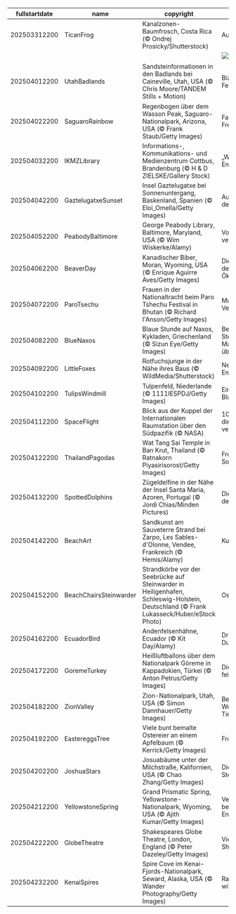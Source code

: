 |fullstartdate|name|copyright|title|image|
|--|--|--|--|--|
202503312200|TicanFrog|Kanalzonen-Baumfrosch, Costa Rica (© Ondrej Prosicky/Shutterstock)|Auf dem Sprung|![](/de-DE/2025/04/202503312200TicanFrog.jpg)|
||||![](/de-DE/2025/04/.jpg)|
202504012200|UtahBadlands|Sandsteinformationen in den Badlands bei Caineville, Utah, USA (© Chris Moore/TANDEM Stills + Motion)|Bizarre Felsformationen|![](/de-DE/2025/04/202504012200UtahBadlands.jpg)|
202504022200|SaguaroRainbow|Regenbogen über dem Wasson Peak, Saguaro-Nationalpark, Arizona, USA (© Frank Staub/Getty Images)|Farben der Freude|![](/de-DE/2025/04/202504022200SaguaroRainbow.jpg)|
202504032200|IKMZLibrary|Informations-, Kommunikations- und Medienzentrum Cottbus, Brandenburg (© H & D ZIELSKE/Gallery Stock)|„Wissen. Teilen. Entdecken.“|![](/de-DE/2025/04/202504032200IKMZLibrary.jpg)|
202504042200|GaztelugatxeSunset|Insel Gaztelugatxe bei Sonnenuntergang, Baskenland, Spanien (© Eloi_Omella/Getty Images)|Auf den Spuren der Einsiedler|![](/de-DE/2025/04/202504042200GaztelugatxeSunset.jpg)|
202504052200|PeabodyBaltimore|George Peabody Library, Baltimore, Maryland, USA (© Wim Wiskerke/Alamy)|Vom Buche verweht|![](/de-DE/2025/04/202504052200PeabodyBaltimore.jpg)|
202504062200|BeaverDay|Kanadischer Biber, Moran, Wyoming, USA (© Enrique Aguirre Aves/Getty Images)|Die Ingenieure des Ökosystems|![](/de-DE/2025/04/202504062200BeaverDay.jpg)|
202504072200|ParoTsechu|Frauen in der Nationaltracht beim Paro Tshechu Festival in Bhutan (© Richard I'Anson/Getty Images)|Muster aus der Vergangenheit|![](/de-DE/2025/04/202504072200ParoTsechu.jpg)|
202504082200|BlueNaxos|Blaue Stunde auf Naxos, Kykladen, Griechenland (© Sizun Eye/Getty Images)|Bevor die Sterne die Macht übernehmen|![](/de-DE/2025/04/202504082200BlueNaxos.jpg)|
202504092200|LittleFoxes|Rotfuchsjunge in der Nähe ihres Baus (© WildMedia/Shutterstock)|Neugierige Entdecker|![](/de-DE/2025/04/202504092200LittleFoxes.jpg)|
202504102200|TulipsWindmill|Tulpenfeld, Niederlande (© 1111IESPDJ/Getty Images)|Ein leuchtendes Blumenmeer|![](/de-DE/2025/04/202504102200TulipsWindmill.jpg)|
202504112200|SpaceFlight|Blick aus der Kuppel der Internationalen Raumstation über den Südpazifik (© NASA)|108 Minuten, die die Welt veränderten|![](/de-DE/2025/04/202504112200SpaceFlight.jpg)|
202504122200|ThailandPagodas|Wat Tang Sai Temple in Ban Krut, Thailand (© Ratnakorn Piyasirisorost/Getty Images)|Frohes Neues Songkran!|![](/de-DE/2025/04/202504122200ThailandPagodas.jpg)|
202504132200|SpottedDolphins|Zügeldelfine in der Nähe der Insel Santa Maria, Azoren, Portugal (© Jordi Chias/Minden Pictures)|Die Akrobaten des Ozeans|![](/de-DE/2025/04/202504132200SpottedDolphins.jpg)|
202504142200|BeachArt|Sandkunst am Sauveterre Strand bei Zarpo, Les Sables-d'Olonne, Vendee, Frankreich (© Hemis/Alamy)|Kunst erleben|![](/de-DE/2025/04/202504142200BeachArt.jpg)|
202504152200|BeachChairsSteinwarder|Strandkörbe vor der Seebrücke auf Steinwarder in Heiligenhafen, Schleswig-Holstein, Deutschland (© Frank Lukasseck/Huber/eStock Photo)|Ostseezauber|![](/de-DE/2025/04/202504152200BeachChairsSteinwarder.jpg)|
202504162200|EcuadorBird|Andenfelsenhähne, Ecuador (© Kit Day/Alamy)|Dramatisches Duo|![](/de-DE/2025/04/202504162200EcuadorBird.jpg)|
202504172200|GoremeTurkey|Heißluftballons über dem Nationalpark Göreme in Kappadokien, Türkei (© Anton Petrus/Getty Images)|Die Geschichte feiern|![](/de-DE/2025/04/202504172200GoremeTurkey.jpg)|
202504182200|ZionValley|Zion-Nationalpark, Utah, USA (© Simon Dannhauer/Getty Images)|Beeindruckende Weiten und Tiefen|![](/de-DE/2025/04/202504182200ZionValley.jpg)|
202504192200|EastereggsTree|Viele bunt bemalte Ostereier an einem Apfelbaum (© Kerrick/Getty Images)|Frohe Ostern!|![](/de-DE/2025/04/202504192200EastereggsTree.jpg)|
202504202200|JoshuaStars|Josuabäume unter der Milchstraße, Kalifornien, USA (© Chao Zhang/Getty Images)|Die Magie der Sterne|![](/de-DE/2025/04/202504202200JoshuaStars.jpg)|
202504212200|YellowstoneSpring|Grand Prismatic Spring, Yellowstone-Nationalpark, Wyoming, USA (© Ajith Kumar/Getty Images)|Veränderung beginnt mit Engagement|![](/de-DE/2025/04/202504212200YellowstoneSpring.jpg)|
202504222200|GlobeTheatre|Shakespeares Globe Theatre, London, England (© Peter Dazeley/Getty Images)|Viel Lärm um Shakespeare|![](/de-DE/2025/04/202504222200GlobeTheatre.jpg)|
202504232200|KenaiSpires|Spire Cove im Kenai-Fjords-Nationalpark, Seward, Alaska, USA (© Wander Photography/Getty Images)|Raue Gipfel und wilde Gewässer|![](/de-DE/2025/04/202504232200KenaiSpires.jpg)|
